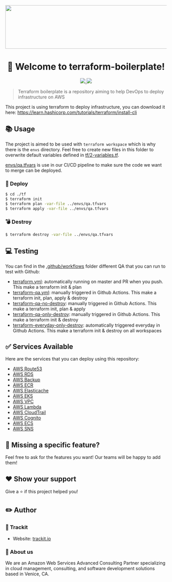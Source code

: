<p align="center">
  <img width="600" height="136" src="https://i.imgur.com/7miBcAA.png">
</p>

<h1 style="text-align: center">👋 Welcome to terraform-boilerplate!</h1>
<p align="center">
    <a href="https://github.com/trackit/terraform-boilerplate/actions">
        <img src="https://github.com/trackit/terraform-boilerplate/workflows/Terraform/badge.svg">
    </a>
    <img src="https://badgen.net/badge/Open%20Source%20%3F/Yes%21/blue?icon=github">
</p>

> Terraform boilerplate is a repository aiming to help DevOps to deploy infrastructure on AWS

This project is using terraform to deploy infrastructure, you can download it here: https://learn.hashicorp.com/tutorials/terraform/install-cli

## 📚 Usage

The project is aimed to be used with `terraform workspace` which is why there is the `envs` directory. Feel free to create new files in this folder to overwrite default variables defined in [tf/2-variables.tf](./tf/2-variables.tf).



[envs/qa.tfvars](./envs/qa.tfvars) is use in our CI/CD pipeline to make sure the code we want to merge can be deployed.


### 🚀 Deploy

```sh
$ cd ./tf
$ terraform init
$ terraform plan -var-file ../envs/qa.tfvars
$ terraform apply -var-file ../envs/qa.tfvars
```

### 💣 Destroy

```sh
$ terraform destroy -var-file ../envs/qa.tfvars
```

## 💻 Testing

You can find in the [.github/workflows](./.github/workflows) folder different QA that you can run to test with Github:
- [terraform.yml](./.github/workflows/terraform.yml): automatically running on master and PR when you push. This make a terraform init & plan
- [terraform-qa.yml](./.github/workflows/terraform-qa.yml): manually triggered in Github Actions. This make a terraform init, plan, apply & destroy
- [terraform-qa-no-destroy](./.github/workflows/terraform-qa-no-destroy.yml): manually triggered in Github Actions. This make a terraform init, plan & apply
- [terraform-qa-only-destroy](./.github/workflows/terraform-qa-only-destroy.yml): manually triggered in Github Actions. This make a terraform init & destroy
- [terraform-everyday-only-destroy](./.github/workflows/terraform-everyday-only-destroy.yml): automatically triggered everyday in Github Actions. This make a terraform init & destroy on all workspaces

## ✅ Services Available

Here are the services that you can deploy using this repository:
- [AWS Route53](./tf/route53.tf)
- [AWS RDS](./tf/rds.tf)
- [AWS Backup](./tf/backup.tf)
- [AWS ECR](./tf/ecr.tf)
- [AWS Elasticache](./tf/elasticache.tf)
- [AWS EKS](./tf/eks.tf)
- [AWS VPC](./tf/vpc.tf)
- [AWS Lambda](./tf/lambda.tf)
- [AWS CloudTrail](./tf/cloudtrail.tf)
- [AWS Cognito](./tf/cognito.tf)
- [AWS ECS](./tf/ecs.tf)
- [AWS SNS](./tf/sns.tf)

## 🤝 Missing a specific feature?

Feel free to ask for the features you want! Our teams will be happy to add them!

## ❤️ Show your support

Give a ⭐️ if this project helped you!

## ✏️ Author

### 👤 Trackit
- Website: [trackit.io](www.trackit.io)

### 👥 About us

We are an Amazon Web Services Advanced Consulting Partner specializing in cloud management, consulting, and software development solutions based in Venice, CA.

